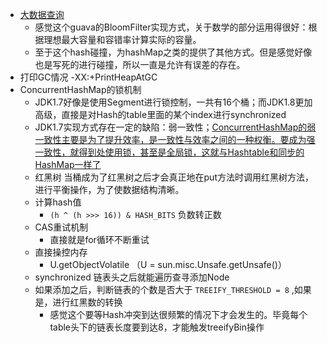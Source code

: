 * [大数据查询](https://mp.weixin.qq.com/s/O3Hl5bPwWr7KftKWNsbmsA)
    * 感觉这个guava的BloomFilter实现方式，关于数学的部分运用得很好：根据理想最大容量和容错率计算实际的容量。
    * 至于这个hash碰撞，为hashMap之类的提供了其他方式。但是感觉好像也是写死的进行碰撞，所以一直是允许有误差的存在。
* 打印GC情况 -XX:+PrintHeapAtGC
* ConcurrentHashMap的锁机制
    * JDK1.7好像是使用Segment进行锁控制，一共有16个桶；而JDK1.8更加高级，直接是对Hash的table里面的某个index进行synchronized
    * JDK1.7实现方式存在一定的缺陷：弱一致性；[ConcurrentHashMap的弱一致性主要是为了提升效率，是一致性与效率之间的一种权衡。要成为强一致性，就得到处使用锁，甚至是全局锁，这就与Hashtable和同步的HashMap一样了](https://my.oschina.net/hosee/blog/675423)
    * 红黑树 当桶成为了红黑树之后才会真正地在put方法时调用红黑树方法，进行平衡操作，为了使数据结构清晰。
    * 计算hash值 
        * `(h ^ (h >>> 16)) & HASH_BITS` 负数转正数
    * CAS重试机制 
        * 直接就是for循环不断重试
    * 直接操控内存
        * U.getObjectVolatile （U = sun.misc.Unsafe.getUnsafe()） 
    * synchronized 链表头之后就能遍历查寻添加Node
    * 如果添加之后，判断链表的个数是否大于 `TREEIFY_THRESHOLD = 8` ,如果是，进行红黑数的转换
        * 感觉这个要等Hash冲突到达很频繁的情况下才会发生的。毕竟每个table头下的链表长度要到达8，才能触发treeifyBin操作